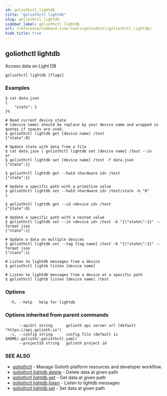 ```yaml
---
id: goliothctl_lightdb
title: "goliothctl lightdb"
slug: goliothctl_lightdb
sidebar_label: goliothctl lightdb
url: /reference/command-line-tools/goliothctl/goliothctl_lightdb/
hide_title: true
---
```

## goliothctl lightdb

Access data on Light DB

```
goliothctl lightdb [flags]
```

### Examples

```
$ cat data.json
{
	"state": 1
}%

# Read current device state
# [device name] should be replace by your device name and wrapped in quotes if spaces are used.
$ goliothctl lightdb get [device name] /test
{"state":0}

# Update state with data from a file
$ cat data.json | goliothctl lightdb set [device name] /test --in
or
$ goliothctl lightdb set [device name] /test -f data.json
{"state":1}

$ goliothctl lightdb get --hwId <hardware id> /test
{"state":1}

# Update a specific path with a primitive value
$ goliothctl lightdb set --hwId <hardware id> /test/state -b "0"
1

$ goliothctl lightdb get --id <device id> /test
{"state":0}

# Update a specific path with a nested value
$ goliothctl lightdb set --id <device id> /test -b "{\"state\":1}" --format json
{"state":1}

# Update a data on multiple devices
$ goliothctl lightdb set --tag [tag name] /test -b "{\"state\":1}" --format json
{"state":1}

# Listen to lightdb messages from a device
$ goliothctl lightb listen [device name]

# Listen to lightdb messages from a device at a specific path
$ goliothctl lightb listen [device name] /test

```

### Options

```
  -h, --help   help for lightdb
```

### Options inherited from parent commands

```
      --apiUrl string      golioth api server url (default "https://api.golioth.io")
  -c, --config string      config file (default is $HOME/.golioth/.goliothctl.yaml)
      --projectId string   golioth project id
```

### SEE ALSO

* [goliothctl](/reference/command-line-tools/goliothctl/goliothctl/)	 - Manage Golioth platform resources and developer workflow.
* [goliothctl lightdb delete](/reference/command-line-tools/goliothctl/goliothctl_lightdb_delete/)	 - Delete data at given path
* [goliothctl lightdb get](/reference/command-line-tools/goliothctl/goliothctl_lightdb_get/)	 - Get data at given path
* [goliothctl lightdb listen](/reference/command-line-tools/goliothctl/goliothctl_lightdb_listen/)	 - Listen to lightdb messages
* [goliothctl lightdb set](/reference/command-line-tools/goliothctl/goliothctl_lightdb_set/)	 - Set data at given path

